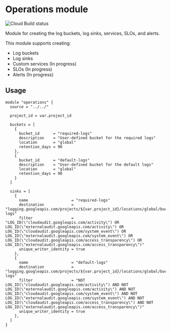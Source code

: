 # Operations module

![Cloud Build status](https://badger-tcppdqobjq-ew.a.run.app/build/status?project=examples-331911&id=55a9baae-ec58-4762-afce-b2274da03f5f "Cloud Build status")

Module for creating the log buckets, log sinks, services, SLOs, and alerts.

This module supports creating:

- Log buckets
- Log sinks
- Custom services (In progress)
- SLOs (In progress)
- Alerts (In progress)

## Usage

```hcl
module "operations" {
  source = "../../"

  project_id = var.project_id

  buckets = [
    {
      bucket_id      = "required-logs"
      description    = "User-defined bucket for the required logs"
      location       = "global"
      retention_days = 90
    },
    {
      bucket_id      = "default-logs"
      description    = "User-defined bucket for the default logs"
      location       = "global"
      retention_days = 90
    }
  ]

  sinks = [
    {
      name                   = "required-logs"
      destination            = "logging.googleapis.com/projects/${var.project_id}/locations/global/buckets/required-logs"
      filter                 = "LOG_ID(\"cloudaudit.googleapis.com/activity\") OR LOG_ID(\"externalaudit.googleapis.com/activity\") OR LOG_ID(\"cloudaudit.googleapis.com/system_event\") OR LOG_ID(\"externalaudit.googleapis.com/system_event\") OR LOG_ID(\"cloudaudit.googleapis.com/access_transparency\") OR LOG_ID(\"externalaudit.googleapis.com/access_transparency\")"
      unique_writer_identity = true
    },
    {
      name                   = "default-logs"
      destination            = "logging.googleapis.com/projects/${var.project_id}/locations/global/buckets/default-logs"
      filter                 = "NOT LOG_ID(\"cloudaudit.googleapis.com/activity\") AND NOT LOG_ID(\"externalaudit.googleapis.com/activity\") AND NOT LOG_ID(\"cloudaudit.googleapis.com/system_event\") AND NOT LOG_ID(\"externalaudit.googleapis.com/system_event\") AND NOT LOG_ID(\"cloudaudit.googleapis.com/access_transparency\") AND NOT LOG_ID(\"externalaudit.googleapis.com/access_transparency\")"
      unique_writer_identity = true
    },
  ]
}
```